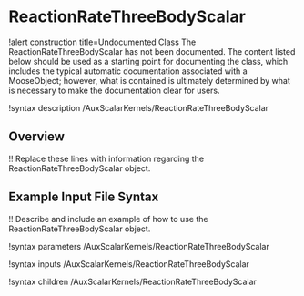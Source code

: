 # ReactionRateThreeBodyScalar

!alert construction title=Undocumented Class
The ReactionRateThreeBodyScalar has not been documented. The content listed below should be used as a starting point for
documenting the class, which includes the typical automatic documentation associated with a
MooseObject; however, what is contained is ultimately determined by what is necessary to make the
documentation clear for users.

!syntax description /AuxScalarKernels/ReactionRateThreeBodyScalar

## Overview

!! Replace these lines with information regarding the ReactionRateThreeBodyScalar object.

## Example Input File Syntax

!! Describe and include an example of how to use the ReactionRateThreeBodyScalar object.

!syntax parameters /AuxScalarKernels/ReactionRateThreeBodyScalar

!syntax inputs /AuxScalarKernels/ReactionRateThreeBodyScalar

!syntax children /AuxScalarKernels/ReactionRateThreeBodyScalar
